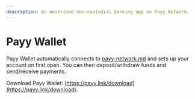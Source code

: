 ```yaml
---
description: An enshrined non-custodial banking app on Payy Network.
---
```


# Payy Wallet

Payy Wallet automatically connects to [payy-network.md](payy-network.md "mention") and sets up your account on first open. You can then deposit/withdraw funds and send/receive payments.

Download Payy Wallet: [https://payy.link/download](https://payy.link/download).

